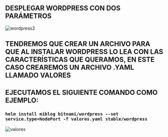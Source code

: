 ## DESPLEGAR WORDPRESS CON DOS PARÁMETROS


![wordpress2](https://user-images.githubusercontent.com/72433702/152125343-eedfae2b-a7b7-4658-8058-c64a66ce7cbf.PNG)


## TENDREMOS QUE CREAR UN ARCHIVO PARA QUE AL INSTALAR WORDPRESS LO LEA CON LAS CARACTERÍSTICAS QUE QUERAMOS, EN ESTE CASO CREAREMOS UN ARCHIVO .YAML LLAMADO VALORES


## EJECUTAMOS EL SIGUIENTE COMANDO COMO EJEMPLO:
###  `helm install miblog bitnami/wordpress --set service.type=NodePort -f valores.yaml stable/wordpress`



![valores](https://user-images.githubusercontent.com/72433702/152127742-e7aa7ce8-1bd9-4135-9917-178303d28e2e.PNG)
